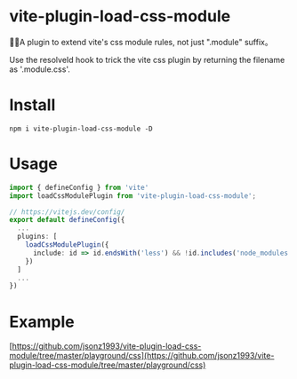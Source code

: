 # vite-plugin-load-css-module

💂‍♂️A plugin to extend vite's css module rules, not just ".module" suffix。

Use the resolveId hook to trick the vite css plugin by returning the filename as '.module.css'.

# Install

```
npm i vite-plugin-load-css-module -D
```

# Usage

```typescript
import { defineConfig } from 'vite'
import loadCssModulePlugin from 'vite-plugin-load-css-module';

// https://vitejs.dev/config/
export default defineConfig({
  ...
  plugins: [
    loadCssModulePlugin({
      include: id => id.endsWith('less') && !id.includes('node_modules'),
    })
  ]
  ...
})
```

# Example

[https://github.com/jsonz1993/vite-plugin-load-css-module/tree/master/playground/css](https://github.com/jsonz1993/vite-plugin-load-css-module/tree/master/playground/css)
